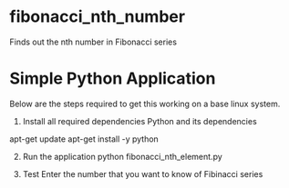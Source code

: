 # fibonacci_nth_number
 Finds out the nth number in Fibonacci series 

# Simple Python Application

Below are the steps required to get this working on a base linux system.

1. Install all required dependencies
Python and its dependencies

apt-get update
apt-get install -y python

2. Run the application
python fibonacci_nth_element.py

4. Test
Enter the number that you want to know of Fibinacci series
